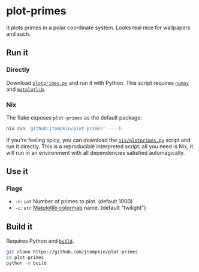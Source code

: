 # plot-primes

It plots primes in a polar coordinate system. Looks real nice for wallpapers and
such.

## Run it

### Directly

Download
[`plotprimes.py`](https://github.com/jtompkin/plot-primes/blob/main/plotprimes.py)
and run it with Python. This script requires
[`numpy`](https://pypi.org/project/numpy/) and
[`matplotlib`](https://pypi.org/project/matplotlib/).

### Nix

The flake exposes `plot-primes` as the default package:

```bash
nix run 'github:jtompkin/plot-primes' -- -h
```

If you're feeling spicy, you can download the
[`nix/plotprimes.py`](https://github.com/jtompkin/plot-primes/blob/main/nix/plotprimes.py)
script and run it directly. This is a reproducible interpreted script: all you
need is Nix, it will run in an environment with all dependencies satisfied
automagically.


## Use it

### Flags

- `-n`: `int` Number of primes to plot. (default 1000)
- `-c`: `str` [Matplotlib colormap](https://matplotlib.org/stable/users/explain/colors/colormaps.html)
name. (default "twilight")

## Build it

Requires Python and [`build`](https://pypi.org/project/build/).

```bash
git clone https://github.com/jtompkin/plot-primes
cd plot-primes
python -m build
```
